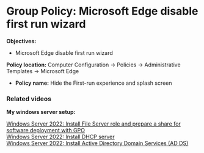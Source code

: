 # Group Policy: Microsoft Edge disable first run wizard

<b>Objectives:</b>

* Microsoft Edge disable first run wizard

<b>Policy location:</b> Computer Configuration -> Policies -> Administrative Templates -> Microsoft Edge

* <b>Policy name:</b> Hide the First-run experience and splash screen

### Related videos

<b>My windows server setup:</b> <br />

[Windows Server 2022: Install File Server role and prepare a share for software deployment with GPO](https://youtu.be/jEWSdC2qwyA) <br />
[Windows Server 2022: Install DHCP server](https://youtu.be/8n0MD9stQis) <br />
[Windows Server 2022: Install Active Directory Domain Services (AD DS)](https://youtu.be/1cYewbW3Tl0) <br />